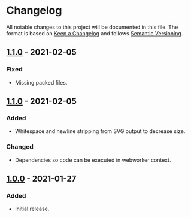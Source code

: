 # Changelog
All notable changes to this project will be documented in this file.
The format is based on [Keep a Changelog](http://keepachangelog.com/) and follows [Semantic Versioning](http://semver.org/spec/v2.0.0.html).

## [1.1.0] - 2021-02-05
### Fixed
- Missing packed files.

## [1.1.0] - 2021-02-05
### Added
- Whitespace and newline stripping from SVG output to decrease size.

### Changed
- Dependencies so code can be executed in webworker context.

## [1.0.0] - 2021-01-27
### Added
- Initial release.

[1.1.1]: https://github.com/voorhoede/tiny-shields/compare/v1.1.0...v1.1.1
[1.1.0]: https://github.com/voorhoede/tiny-shields/compare/v1.0.0...v1.1.0
[1.0.0]: https://github.com/voorhoede/tiny-shields/releases/tag/v1.0.0
